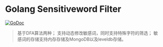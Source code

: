 # Golang Sensitiveword Filter

[![GoDoc](https://godoc.org/github.com/antlinker/go-dirtyfilter?status.svg)](https://godoc.org/github.com/antlinker/go-dirtyfilter)

> 基于DFA算法两种；
> 支持动态修改敏感词，同时支持特殊字符的筛选；
> 敏感词的存储支持内存存储及MongoDB以及leveldb存储。
